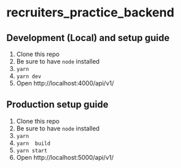 # recruiters_practice_backend

## Development (Local) and setup guide

1. Clone this repo
2. Be sure to have `node` installed
3. `yarn`
4. `yarn dev`
5. Open http://localhost:4000/api/v1/

## Production setup guide
1. Clone this repo
2. Be sure to have `node` installed
3. `yarn`
4. `yarn  build`
5. `yarn start`
5. Open http://localhost:5000/api/v1/
